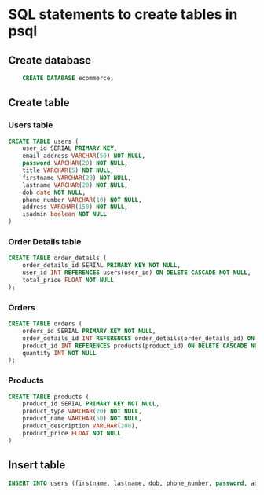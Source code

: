 # SQL statements to create tables in psql

## Create database

```sql
    CREATE DATABASE ecommerce;
```

## Create table

### Users table

```sql
CREATE TABLE users (
	user_id SERIAL PRIMARY KEY,
	email_address VARCHAR(50) NOT NULL,
	password VARCHAR(20) NOT NULL,
	title VARCHAR(5) NOT NULL,
	firstname VARCHAR(20) NOT NULL,
	lastname VARCHAR(20) NOT NULL,
	dob date NOT NULL,
	phone_number VARCHAR(10) NOT NULL,
	address VARCHAR(150) NOT NULL,
	isadmin boolean NOT NULL
)
```

### Order Details table

```sql
CREATE TABLE order_details (
	order_details_id SERIAL PRIMARY KEY NOT NULL,
	user_id INT REFERENCES users(user_id) ON DELETE CASCADE NOT NULL,
	total_price FLOAT NOT NULL
);
```

### Orders

```sql
CREATE TABLE orders (
	orders_id SERIAL PRIMARY KEY NOT NULL,
	order_details_id INT REFERENCES order_details(order_details_id) ON DELETE CASCADE NOT NULL,
	product_id INT REFERENCES products(product_id) ON DELETE CASCADE NOT NULL,
	quantity INT NOT NULL
);
```

### Products

```sql
CREATE TABLE products (
	product_id SERIAL PRIMARY KEY NOT NULL,
	product_type VARCHAR(20) NOT NULL,
	product_name VARCHAR(50) NOT NULL,
	product_description VARCHAR(200),
	product_price FLOAT NOT NULL
)
```

## Insert table

```sql
INSERT INTO users (firstname, lastname, dob, phone_number, password, address, email_address, isAdmin) VALUES ('Bob', 'Ross', '1999-01-31', 1234567891, 'asdf', '1 Crown Street', 'bobross@gmail.com', false)
```
